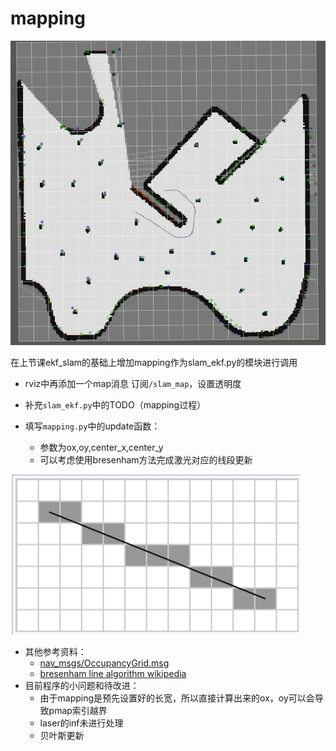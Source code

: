 # mapping

![mapping](images/c11.png)

在上节课ekf_slam的基础上增加mapping作为slam_ekf.py的模块进行调用

* rviz中再添加一个map消息 订阅`/slam_map`，设置透明度

* 补充`slam_ekf.py`中的TODO（mapping过程）

* 填写`mapping.py`中的update函数：
  * 参数为ox,oy,center_x,center_y
  * 可以考虑使用bresenham方法完成激光对应的线段更新

![bresenham](images/c11_1.png)

* 其他参考资料：
  * [nav_msgs/OccupancyGrid.msg](http://docs.ros.org/kinetic/api/nav_msgs/html/msg/OccupancyGrid.html)
  * [bresenham line algorithm wikipedia](https://en.wikipedia.org/wiki/Bresenham%27s_line_algorithm)
* 目前程序的小问题和待改进：
  * 由于mapping是预先设置好的长宽，所以直接计算出来的ox，oy可以会导致pmap索引越界
  * laser的inf未进行处理
  * 贝叶斯更新